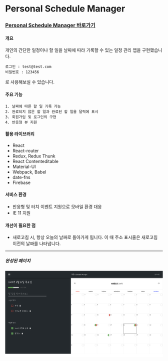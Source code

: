 # Personal Schedule Manager

### [Personal Schedule Manager 바로가기](https://myplanner-app.firebaseapp.com/)

#### 개요

개인의 간단한 일정이나 할 일을 날짜에 따라 기록할 수 있는 일정 관리 앱을 구현했습니다.

```
로그인 : test@test.com
비밀번호 : 123456
```

로 사용해보실 수 있습니다.

#### 주요 기능

```
1. 날짜에 따른 할 일 기록 가능
2. 완료되지 않은 할 일과 완료된 할 일을 달력에 표시
3. 회원가입 및 로그인의 구현
4. 반응형 뷰 지원

```

#### 활용 라이브러리

- React
- React-router
- Redux, Redux Thunk
- React Contenteditable
- Material-UI
- Webpack, Babel
- date-fns
- Firebase

#### 서비스 환경

- 반응형 및 터치 이벤트 지원으로 모바일 환경 대응
- IE 11 지원

#### 개선이 필요한 점

- 새로고침 시, 항상 오늘의 날짜로 돌아가게 됩니다. 이 때 주소 표시줄은 새로고침 이전의 날짜를 나타냅니다.

---

##### 완성된 페이지

![완성된 페이지](src/images/myplanner.png)
